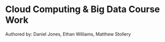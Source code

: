 # Cloud Computing & Big Data Course Work
Authored by: Daniel Jones, Ethan Williams, Matthew Stollery
